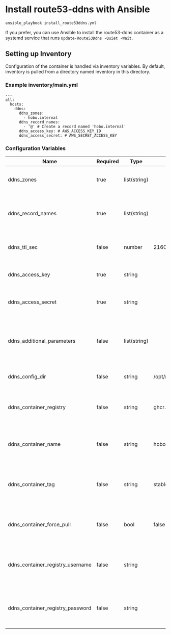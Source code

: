 # Install route53-ddns with Ansible

`ansible_playbook install_route53ddns.yml`

If you prefer, you can use Ansible to install the route53-ddns container as a systemd service that runs `Update-Route53Ddns -Quiet -Wait`.

## Setting up Inventory
Configuration of the container is handled via inventory variables.  By default, inventory is pulled from a directory named inventory in this directory.

### Example inventory/main.yml
```
---
all:
  hosts:
    ddns:
      ddns_zones:
        - hobo.internal
      ddns_record_names:
        - '@' # Create a record named 'hobo.internal'
      ddns_access_key: # AWS_ACCESS_KEY_ID
      ddns_access_secret: # AWS_SECRET_ACCESS_KEY
```

### Configuration Variables
| Name                             | Required | Type         | Default | Description | More info |
|----------------------------------|----------|--------------|---------|-------------|-----------|
| ddns_zones                       | true     | list(string) |         | List of zones in which to create DNS records | [Zone](../Hobo.Route53Ddns/CONFIG.md#zone) |
| ddns_record_names                | true     | list(string) |         | List of names from which DNS records will be created in each zone | [Record](../Hobo.Route53Ddns/CONFIG.md#record) |
| ddns_ttl_sec                     | false    | number       | 21600 (6hrs) | TTL in seconds of created DNS records | [Ttl](../Hobo.Route53Ddns/CONFIG.md#ttl) |
| ddns_access_key                  | true     | string       |         | Access Key ID to use for AWS authentication | [Authentication](../Hobo.Route53Ddns/AUTH.md#environment-variables) |
| ddns_access_secret               | true     | string       |         | Secret Access Key to use for AWS authentication | [Authentication](../Hobo.Route53Ddns/AUTH.md#environment-variables) |
| ddns_additional_parameters       | false    | list(string) |         | Any additional command-line parameters to pass to the `Update-Route53Ddns` cmdlet | [Script Behavior](../Hobo.Route53Ddns/CONFIG.md#script-behavior) |
| ddns_config_dir                  | false    | string       | /opt/route53-ddns | Destination directory for config files | |
| ddns_container_registry          | false    | string       | ghcr.io | The container registry from which to pull the route53-ddns container | |
| ddns_container_name              | false    | string       | hobointhecorner/Hobo.Route53Ddns | The name of the route53-ddns container to pull | |
| ddns_container_tag               | false    | string       | stable  | The tag of the container to pull. Can be `latest`, `stable`, or any tagged version | |
| ddns_container_force_pull        | false    | bool         | false   | Always pull the container image and restart the service | |
| ddns_container_registry_username | false    | string       |         | The username with which to authenticate to the container registry | |
| ddns_container_registry_password | false    | string       |         | The password with which to authenticate to the container registry | |
